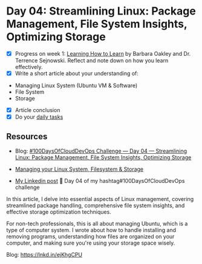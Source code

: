 # Day 04: Streamlining Linux: Package Management, File System Insights, Optimizing Storage

- [x] Progress on week 1: [Learning How to Learn](https://www.coursera.org/learn/learning-how-to-learn) by Barbara Oakley and Dr. Terrence Sejnowski. Reflect and note down on how you learn effectively.
- [x] Write a short article about your understanding of:
- Managing Linux System (Ubuntu VM & Software)
- File System
- Storage
- [x] Article conclusion
- [x] Do your [daily tasks](https://github.com/agcdtmr/100DaysOfCloudDevOps/blob/main/README.md#do-the-work-work-work-work)

## Resources


- Blog: [#100DaysOfCloudDevOps Challenge — Day 04 — Streamlining Linux: Package Management, File System Insights, Optimizing Storage](https://anj.hashnode.dev/100daysofclouddevops-challenge-day-04-streamlining-linux-package-management-file-system-insights-optimizing-storage#heading-file-system-explained)
- [Managing your Linux System, Filesystem & Storage](https://github.com/MichaelCade/90DaysOfDevOps/blob/main/2022/Days/day16.md)

- [My Linkedin post](https://www.linkedin.com/feed/update/urn:li:activity:7181633098055340032/)
🎉 Day 04 of my hashtag#100DaysOfCloudDevOps challenge

In this article, I delve into essential aspects of Linux management, covering streamlined package handling, comprehensive file system insights, and effective storage optimization techniques.

For non-tech professionals, this is all about managing Ubuntu, which is a type of computer system. I wrote about how to handle installing and removing programs, understanding how files are organized on your computer, and making sure you're using your storage space wisely.

Blog: https://lnkd.in/ejKhgCPU
